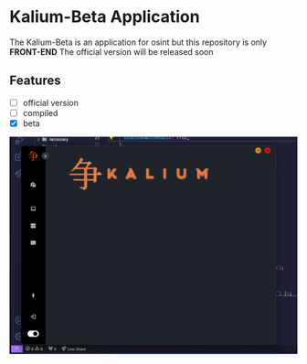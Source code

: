# Kalium-Beta Application
The Kalium-Beta is an application for osint but this repository is only **FRONT-END** ​​The official version will be released soon

## Features
- [ ] official version
- [ ] compiled
- [x] beta

![Screenshot](Kalium-BetaPoC.png)
